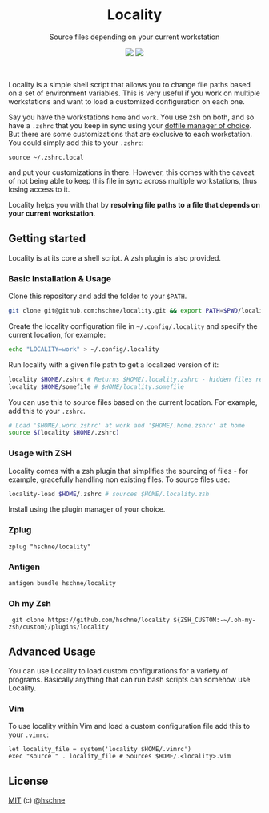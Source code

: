 <h1 align="center">Locality</h1> <p
align="center">Source files depending on your current workstation</p>

<p align="center">
<a href="https://forthebadge.com"><img src="https://forthebadge.com/images/badges/built-with-love.svg"></a>
<a href="https://forthebadge.com"><img src="https://forthebadge.com/images/badges/you-didnt-ask-for-this.svg"></a>
</p>

<br>

Locality is a simple shell script that allows you to change file paths based on a set of environment variables. 
This is very useful if you work on multiple workstations and want to load a customized configuration on each one.

Say you have the workstations `home` and `work`. You use zsh on both, and so have a `.zshrc` that you keep in sync using your [dotfile manager of choice](https://github.com/webpro/awesome-dotfiles#tools). 
But there are some customizations that are exclusive to each workstation. You could simply add this to your `.zshrc`:

```
source ~/.zshrc.local
```

and put your customizations in there. However, this comes with the caveat of not being able to keep this file in sync across multiple workstations, thus losing access to it. 

Locality helps you with that by **resolving file paths to a file that depends on your current workstation**.

## Getting started

Locality is at its core a shell script. A zsh plugin is also provided. 

### Basic Installation & Usage

Clone this repository and add the folder to your `$PATH`.

```sh
git clone git@github.com:hschne/locality.git && export PATH=$PWD/locality:$PATH
```

Create the locality configuration file in `~/.config/.locality` and specify the current location, for example: 

```sh
echo "LOCALITY=work" > ~/.config/.locality
```

Run locality with a given file path to get a localized version of it:

```sh 
locality $HOME/.zshrc # Returns $HOME/.locality.zshrc - hidden files remain hidden
locality $HOME/somefile # $HOME/locality.somefile
```

You can use this to source files based on the current location. For example, add this to your `.zshrc`.

```bash
# Load '$HOME/.work.zshrc' at work and '$HOME/.home.zshrc' at home
source $(locality $HOME/.zshrc)
```

### Usage with ZSH

Locality comes with a zsh plugin that simplifies the sourcing of files - for example, gracefully handling non existing files. To source files use: 

```bash
locality-load $HOME/.zshrc # sources $HOME/.locality.zsh
```

Install using the plugin manager of your choice. 

### Zplug

```
zplug "hschne/locality"
```

### Antigen 

```
antigen bundle hschne/locality
```

### Oh my Zsh

```
 git clone https://github.com/hschne/locality ${ZSH_CUSTOM:-~/.oh-my-zsh/custom}/plugins/locality
```

## Advanced Usage

You can use Locality to load custom configurations for a variety of programs. Basically anything that can run bash scripts can somehow use Locality.

### Vim

To use locality within Vim and load a custom configuration file add this to your `.vimrc`: 

```vim
let locality_file = system('locality $HOME/.vimrc') 
exec "source " . locality_file # Sources $HOME/.<locality>.vim
```

## License

[MIT](LICENSE) (c) [@hschne](https://github.com/hschne)
